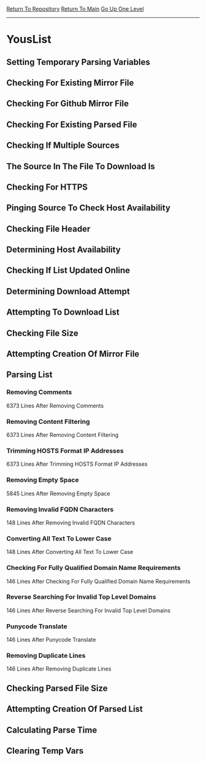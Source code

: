 [Return To Repository](https://github.com/bast69/piholeparser/)
[Return To Main](https://github.com/bast69/piholeparser/blob/master/RecentRunLogs/Mainlog.md)
[Go Up One Level](https://github.com/bast69/piholeparser/blob/master/RecentRunLogs/TopLevelScripts/30-Processing-External-Blacklists.md)
____________________________________
# YousList
## Setting Temporary Parsing Variables
## Checking For Existing Mirror File
## Checking For Github Mirror File
## Checking For Existing Parsed File
## Checking If Multiple Sources
## The Source In The File To Download Is
## Checking For HTTPS
## Pinging Source To Check Host Availability
## Checking File Header
## Determining Host Availability
## Checking If List Updated Online
## Determining Download Attempt
## Attempting To Download List
## Checking File Size
## Attempting Creation Of Mirror File
## Parsing List
### Removing Comments
6373 Lines After Removing Comments
### Removing Content Filtering
6373 Lines After Removing Content Filtering
### Trimming HOSTS Format IP Addresses
6373 Lines After Trimming HOSTS Format IP Addresses
### Removing Empty Space
5845 Lines After Removing Empty Space
### Removing Invalid FQDN Characters
148 Lines After Removing Invalid FQDN Characters
### Converting All Text To Lower Case
148 Lines After Converting All Text To Lower Case
### Checking For Fully Qualified Domain Name Requirements
146 Lines After Checking For Fully Qualified Domain Name Requirements
### Reverse Searching For Invalid Top Level Domains
146 Lines After Reverse Searching For Invalid Top Level Domains
### Punycode Translate
146 Lines After Punycode Translate
### Removing Duplicate Lines
146 Lines After Removing Duplicate Lines
## Checking Parsed File Size
## Attempting Creation Of Parsed List
## Calculating Parse Time
## Clearing Temp Vars
